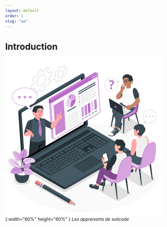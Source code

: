 ```yaml
---
layout: default
order: 1
slug: "aa"
---
```


# Introduction

![Introduction](./images/introduction.png){:width="60%" height="60%" }
*Les apprenants de solicode*